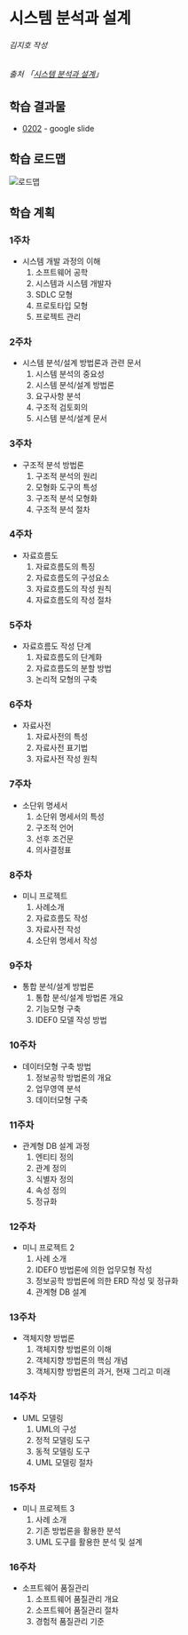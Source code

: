 # 시스템 분석과 설계

###### 김지호 작성

###### 출처 「[시스템 분석과 설계](https://www.hanbit.co.kr/store/books/look.php?p_code=B5902077493)」

## 학습 결과물

- [0202]() - google slide

## 학습 로드맵

![로드맵](http://image.kyobobook.co.kr/images/book/illustrate/060/i9791156642060.jpg)

## 학습 계획

### 1주차

* 시스템 개발 과정의 이해 [<img src="https://img.icons8.com/ios/250/000000/circled-up-right-2.png" width="14">](Part01/README.md)
    1. 소프트웨어 공학
    2. 시스템과 시스템 개발자
    3. SDLC 모형
    4. 프로토타입 모형
    5. 프로젝트 관리

### 2주차

* 시스템 분석/설계 방법론과 관련 문서
    1. 시스템 분석의 중요성
    2. 시스템 분석/설계 방법론
    3. 요구사항 분석
    4. 구조적 검토회의
    5. 시스템 분석/설계 문서

### 3주차

* 구조적 분석 방법론
    1. 구조적 분석의 원리
    2. 모형화 도구의 특성
    3. 구조적 분석 모형화
    4. 구조적 분석 절차

### 4주차

* 자료흐름도
    1. 자료흐름도의 특징
    2. 자료흐름도의 구성요소
    3. 자료흐름도의 작성 원칙
    4. 자료흐름도의 작성 절차

### 5주차

* 자료흐름도 작성 단계
    1. 자료흐름도의 단계화
    2. 자료흐름도의 분할 방법
    3. 논리적 모형의 구축

### 6주차

* 자료사전
    1. 자료사전의 특성
    2. 자료사전 표기법
    3. 자료사전 작성 원칙

### 7주차

* 소단위 명세서
    1. 소단위 명세서의 특성
    2. 구조적 언어
    3. 선후 조건문
    4. 의사결정표

### 8주차

* 미니 프로젝트
    1. 사례소개
    2. 자료흐름도 작성
    3. 자료사전 작성
    4. 소단위 명세서 작성

### 9주차

* 통합 분석/설계 방법론
    1. 통합 분석/설계 방법론 개요
    2. 기능모형 구축
    3. IDEF0 모델 작성 방법

### 10주차

* 데이터모형 구축 방법
    1. 정보공학 방법론의 개요
    2. 업무영역 분석
    3. 데이터모형 구축

### 11주차

* 관계형 DB 설계 과정
    1. 엔티티 정의
    2. 관계 정의
    3. 식별자 정의
    4. 속성 정의
    5. 정규화

### 12주차

* 미니 프로젝트 2
    1. 사례 소개
    2. IDEF0 방법론에 의한 업무모형 작성
    3. 정보공학 방법론에 의한 ERD 작성 및 정규화
    4. 관계형 DB 설계

### 13주차

* 객체지향 방법론
    1. 객체지향 방법론의 이해
    2. 객체지향 방법론의 핵심 개념
    3. 객체지향 방법론의 과거, 현재 그리고 미래

### 14주차

* UML 모델링
    1. UML의 구성
    2. 정적 모델링 도구
    3. 동적 모델링 도구
    4. UML 모델링 절차

### 15주차

* 미니 프로젝트 3
    1. 사례 소개
    2. 기존 방법론을 활용한 분석
    3. UML 도구를 활용한 분석 및 설계

### 16주차

* 소프트웨어 품질관리
    1. 소프트웨어 품질관리 개요
    2. 소프트웨어 품질관리 절차
    3. 경험적 품질관리 기준